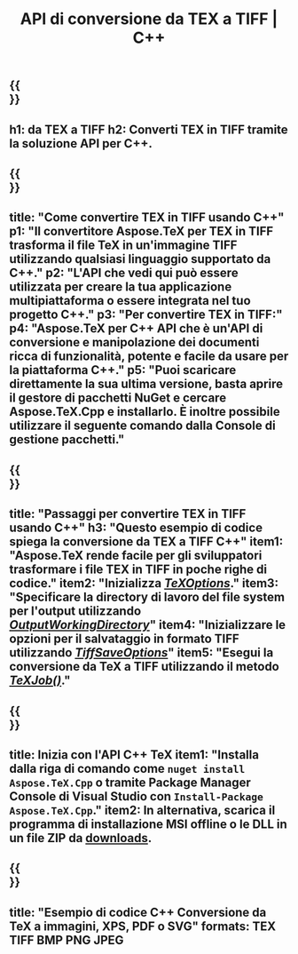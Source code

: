 ﻿---
translation: true
template: /_templates/_conversion-child-cpp.md
title: API di conversione da TEX a TIFF | C++
description: Funzionalità di conversione da TeX a TIFF. Integra questa libreria C++ on-premise nel tuo progetto o usa applicazioni multipiattaforma per convertire TeX in TIFF.
keywords: da tex a tiff api cpp, tex2tiff integra c++
url: /cpp/conversion/tex-to-tiff/
family: tex
platformtag: cpp
feature: conversion
informat: TEX
outformat: TIFF
otherformats: BMP PNG JPEG PDF SVG XPS
---

{{<section banner>}}
---
h1: da TEX a TIFF
h2: Converti TEX in TIFF tramite la soluzione API per C++.
---

{{<section overview>}}
---
title: "Come convertire TEX in TIFF usando C++"
p1: "Il convertitore Aspose.TeX per TEX in TIFF trasforma il file TeX in un'immagine TIFF utilizzando qualsiasi linguaggio supportato da C++."
p2: "L'API che vedi qui può essere utilizzata per creare la tua applicazione multipiattaforma o essere integrata nel tuo progetto C++."
p3: "Per convertire TEX in TIFF:"
p4: "Aspose.TeX per C++ API che è un'API di conversione e manipolazione dei documenti ricca di funzionalità, potente e facile da usare per la piattaforma C++."
p5: "Puoi scaricare direttamente la sua ultima versione, basta aprire il gestore di pacchetti NuGet e cercare Aspose.TeX.Cpp e installarlo. È inoltre possibile utilizzare il seguente comando dalla Console di gestione pacchetti."
---

{{<section feature1>}}
---
title: "Passaggi per convertire TEX in TIFF usando C++"
h3: "Questo esempio di codice spiega la conversione da TEX a TIFF C++"
item1: "Aspose.TeX rende facile per gli sviluppatori trasformare i file TEX in TIFF in poche righe di codice."
item2: "Inizializza [*TeXOptions*](https://reference.aspose.com/tex/cpp/class/aspose.te_x.te_x_options)."
item3: "Specificare la directory di lavoro del file system per l'output utilizzando [*OutputWorkingDirectory*](https://reference.aspose.com/tex/cpp/class/aspose.te_x.te_x_options#aa4f4ea6dab7db5ba1b40800495f16f63)"
item4: "Inizializzare le opzioni per il salvataggio in formato TIFF utilizzando [*TiffSaveOptions*](https://reference.aspose.com/tex/cpp/class/aspose.te_x.presentation.image.tiff_save_options)"
item5: "Esegui la conversione da TeX a TIFF utilizzando il metodo [*TeXJob()*](https://reference.aspose.com/tex/cpp/class/aspose.te_x.te_x_job)."
---

{{<section feature2>}}
---
title: Inizia con l'API C++ TeX
item1: "Installa dalla riga di comando come ```nuget install Aspose.TeX.Cpp``` o tramite Package Manager Console di Visual Studio con ```Install-Package Aspose.TeX.Cpp```."
item2: In alternativa, scarica il programma di installazione MSI offline o le DLL in un file ZIP da [downloads](https://releases.aspose.com/tex/cpp).
---

{{<section widget>}}
---
title: "Esempio di codice C++ Conversione da TeX a immagini, XPS, PDF o SVG"
formats: TEX TIFF BMP PNG JPEG
---